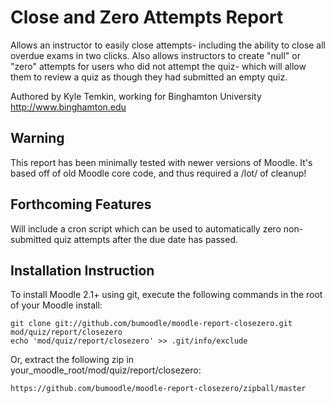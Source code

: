 Close and Zero Attempts Report
=======================================

Allows an instructor to easily close attempts- including the ability to close all overdue exams in two clicks. Also allows instructors to create "null" or "zero" attempts for users who did not attempt the quiz- which will allow them to review a quiz as though they had submitted an empty quiz.

Authored by Kyle Temkin, working for Binghamton University <http://www.binghamton.edu>

Warning
------------------------
This report has been minimally tested with newer versions of Moodle. It's based off of old Moodle core code, and thus required a /lot/ of cleanup! 

Forthcoming Features
-------------------------
Will include a cron script which can be used to automatically zero non-submitted quiz attempts after the due date has passed.

Installation Instruction
-------------------------

To install Moodle 2.1+ using git, execute the following commands in the root of your Moodle install:

    git clone git://github.com/bumoodle/moodle-report-closezero.git mod/quiz/report/closezero
    echo 'mod/quiz/report/closezero' >> .git/info/exclude

Or, extract the following zip in your_moodle_root/mod/quiz/report/closezero:

    https://github.com/bumoodle/moodle-report-closezero/zipball/master

